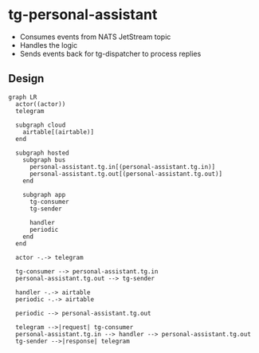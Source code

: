 # tg-personal-assistant

- Consumes events from NATS JetStream topic
- Handles the logic
- Sends events back for tg-dispatcher to process replies

## Design

```mermaid
graph LR
  actor((actor))
  telegram

  subgraph cloud
    airtable[(airtable)]
  end

  subgraph hosted
    subgraph bus
      personal-assistant.tg.in[(personal-assistant.tg.in)]
      personal-assistant.tg.out[(personal-assistant.tg.out)]
    end

    subgraph app
      tg-consumer
      tg-sender

      handler
      periodic
    end
  end

  actor -.-> telegram

  tg-consumer --> personal-assistant.tg.in
  personal-assistant.tg.out --> tg-sender

  handler -.-> airtable
  periodic -.-> airtable

  periodic --> personal-assistant.tg.out

  telegram -->|request| tg-consumer
  personal-assistant.tg.in --> handler --> personal-assistant.tg.out
  tg-sender -->|response| telegram
```
